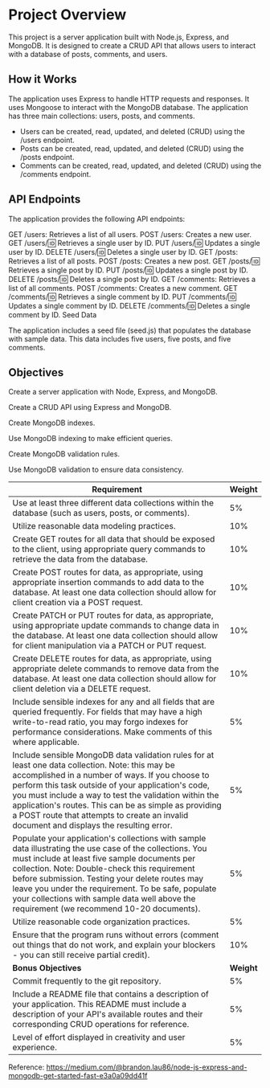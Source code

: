# Project Overview

This project is a server application built with Node.js, Express, and MongoDB. It is designed to create a CRUD API that allows users to interact with a database of posts, comments, and users.

## How it Works

The application uses Express to handle HTTP requests and responses. It uses Mongoose to interact with the MongoDB database. The application has three main collections: users, posts, and comments.

* Users can be created, read, updated, and deleted (CRUD) using the /users endpoint.
* Posts can be created, read, updated, and deleted (CRUD) using the /posts endpoint.
* Comments can be created, read, updated, and deleted (CRUD) using the /comments endpoint.

## API Endpoints

The application provides the following API endpoints:

GET /users: Retrieves a list of all users.
POST /users: Creates a new user.
GET /users/:id: Retrieves a single user by ID.
PUT /users/:id: Updates a single user by ID.
DELETE /users/:id: Deletes a single user by ID.
GET /posts: Retrieves a list of all posts.
POST /posts: Creates a new post.
GET /posts/:id: Retrieves a single post by ID.
PUT /posts/:id: Updates a single post by ID.
DELETE /posts/:id: Deletes a single post by ID.
GET /comments: Retrieves a list of all comments.
POST /comments: Creates a new comment.
GET /comments/:id: Retrieves a single comment by ID.
PUT /comments/:id: Updates a single comment by ID.
DELETE /comments/:id: Deletes a single comment by ID.
Seed Data

The application includes a seed file (seed.js) that populates the database with sample data. This data includes five users, five posts, and five comments.

## Objectives

Create a server application with Node, Express, and MongoDB.

Create a CRUD API using Express and MongoDB.

Create MongoDB indexes.

Use MongoDB indexing to make efficient queries.

Create MongoDB validation rules.

Use MongoDB validation to ensure data consistency.

| Requirement | Weight |
|-------------|--------|
| Use at least three different data collections within the database (such as users, posts, or comments). | 5% |
| Utilize reasonable data modeling practices. | 10% |
| Create GET routes for all data that should be exposed to the client, using appropriate query commands to retrieve the data from the database. | 10% |
| Create POST routes for data, as appropriate, using appropriate insertion commands to add data to the database. At least one data collection should allow for client creation via a POST request. | 10% |
| Create PATCH or PUT routes for data, as appropriate, using appropriate update commands to change data in the database. At least one data collection should allow for client manipulation via a PATCH or PUT request. | 10% |
| Create DELETE routes for data, as appropriate, using appropriate delete commands to remove data from the database. At least one data collection should allow for client deletion via a DELETE request. | 10% |
| Include sensible indexes for any and all fields that are queried frequently. For fields that may have a high write-to-read ratio, you may forgo indexes for performance considerations. Make comments of this where applicable. | 5% |
| Include sensible MongoDB data validation rules for at least one data collection. Note: this may be accomplished in a number of ways. If you choose to perform this task outside of your application's code, you must include a way to test the validation within the application's routes. This can be as simple as providing a POST route that attempts to create an invalid document and displays the resulting error. | 5% |
| Populate your application's collections with sample data illustrating the use case of the collections. You must include at least five sample documents per collection. Note: Double-check this requirement before submission. Testing your delete routes may leave you under the requirement. To be safe, populate your collections with sample data well above the requirement (we recommend 10-20 documents). | 5% |
| Utilize reasonable code organization practices. | 5% |
| Ensure that the program runs without errors (comment out things that do not work, and explain your blockers - you can still receive partial credit). | 10% |
| **Bonus Objectives** | **Weight** |
| Commit frequently to the git repository. | 5% |
| Include a README file that contains a description of your application. This README must include a description of your API's available routes and their corresponding CRUD operations for reference. | 5% |
| Level of effort displayed in creativity and user experience. | 5% |


Reference: https://medium.com/@brandon.lau86/node-js-express-and-mongodb-get-started-fast-e3a0a09dd41f